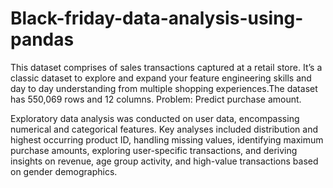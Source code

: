 # Black-friday-data-analysis-using-pandas
This dataset comprises of sales transactions captured at a retail store. It’s a classic dataset to explore and expand your feature engineering skills and day to day understanding from multiple shopping experiences.The dataset has 550,069 rows and 12 columns.  Problem: Predict purchase amount.

Exploratory data analysis was conducted on user data, encompassing numerical and categorical features. Key analyses included distribution and highest occurring product ID, handling missing values, identifying maximum purchase amounts, exploring user-specific transactions, and deriving insights on revenue, age group activity, and high-value transactions based on gender demographics.
